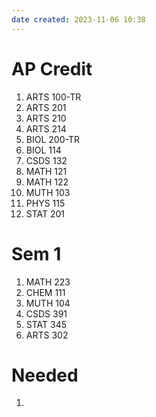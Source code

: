 ```yaml
---
date created: 2023-11-06 10:38
---
```


# AP Credit

1. ARTS 100-TR
2. ARTS 201
3. ARTS 210
4. ARTS 214
5. BIOL 200-TR
6. BIOL 114
7. CSDS 132
8. MATH 121
9. MATH 122
10. MUTH 103
11. PHYS 115
12. STAT 201

# Sem 1

1. MATH 223
2. CHEM 111
3. MUTH 104
4. CSDS 391
5. STAT 345
6. ARTS 302

# Needed

1. 